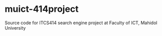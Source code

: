 # muict-414project
Source code for ITCS414 search engine project at Faculty of ICT, Mahidol University
